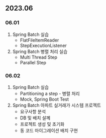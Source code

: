 ## 2023.06
### 06.01
1. Spring Batch 실습
   + FlatFileItemReader
   + StepExecutionListener
2. Spring Batch 병렬 처리 실습
   + Multi Thread Step
   + Parallel Step
### 06.02
1. Spring Batch 실습
   + Partitioning a step - 병렬 처리
   + Mock, Spring Boot Test
2. Spring Batch 아파트 실거래가 시스템 프로젝트
   + 요구사항 분석
   + DB 및 배치 설꼐
   + 프로젝트 생성 및 초기화
   + 동 코드 마이그레이션 배치 구현